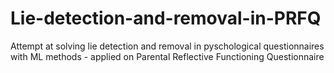 # Lie-detection-and-removal-in-PRFQ
Attempt at solving lie detection and removal in pyschological questionnaires with ML methods - applied on Parental Reflective Functioning Questionnaire
